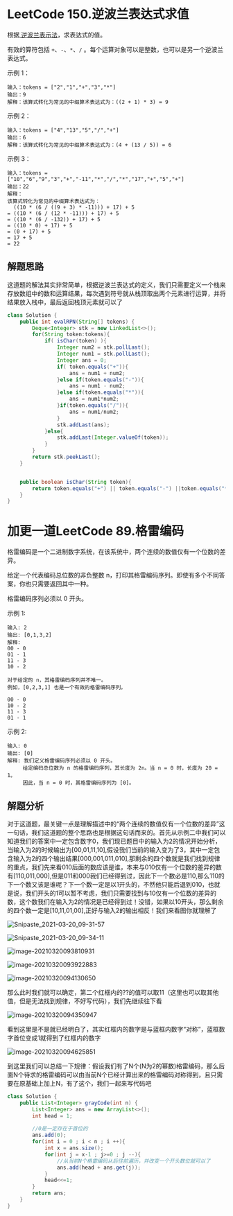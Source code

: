 # LeetCode 150.逆波兰表达式求值

根据[ 逆波兰表示法](https://baike.baidu.com/item/逆波兰式/128437)，求表达式的值。

有效的算符包括 `+`、`-`、`*`、`/` 。每个运算对象可以是整数，也可以是另一个逆波兰表达式。



示例 1：

```
输入：tokens = ["2","1","+","3","*"]
输出：9
解释：该算式转化为常见的中缀算术表达式为：((2 + 1) * 3) = 9
```



示例 2：

```
输入：tokens = ["4","13","5","/","+"]
输出：6
解释：该算式转化为常见的中缀算术表达式为：(4 + (13 / 5)) = 6
```



示例 3：

```
输入：tokens = ["10","6","9","3","+","-11","*","/","*","17","+","5","+"]
输出：22
解释：
该算式转化为常见的中缀算术表达式为：
  ((10 * (6 / ((9 + 3) * -11))) + 17) + 5
= ((10 * (6 / (12 * -11))) + 17) + 5
= ((10 * (6 / -132)) + 17) + 5
= ((10 * 0) + 17) + 5
= (0 + 17) + 5
= 17 + 5
= 22
```



## 解题思路

这道题的解法其实非常简单，根据逆波兰表达式的定义，我们只需要定义一个栈来存放数组中的数和运算结果，每次遇到符号就从栈顶取出两个元素进行运算，并将结果放入栈中，最后返回栈顶元素就可以了

```java
class Solution {
    public int evalRPN(String[] tokens) {
        Deque<Integer> stk = new LinkedList<>();
        for(String token:tokens){
            if( isChar(token) ){
                Integer num2 = stk.pollLast();
                Integer num1 = stk.pollLast();
                Integer ans = 0;
                if( token.equals("+")){
                    ans = num1 + num2;
                }else if(token.equals("-")){
                    ans = num1 - num2;
                }else if(token.equals("*")){
                    ans = num1*num2;
                }if(token.equals("/")){
                    ans = num1/num2;
                }
                stk.addLast(ans);
            }else{
                stk.addLast(Integer.valueOf(token));
            }
        }
        return stk.peekLast();
    }


    public boolean isChar(String token){
        return token.equals("+") || token.equals("-") ||token.equals("*") ||token.equals("/");
    }
}
```





# 加更一道LeetCode 89.格雷编码

格雷编码是一个二进制数字系统，在该系统中，两个连续的数值仅有一个位数的差异。

给定一个代表编码总位数的非负整数 n，打印其格雷编码序列。即使有多个不同答案，你也只需要返回其中一种。

格雷编码序列必须以 0 开头。



示例 1:

```
输入: 2
输出: [0,1,3,2]
解释:
00 - 0
01 - 1
11 - 3
10 - 2

对于给定的 n，其格雷编码序列并不唯一。
例如，[0,2,3,1] 也是一个有效的格雷编码序列。

00 - 0
10 - 2
11 - 3
01 - 1
```

示例 2:

```
输入: 0
输出: [0]
解释: 我们定义格雷编码序列必须以 0 开头。
     给定编码总位数为 n 的格雷编码序列，其长度为 2n。当 n = 0 时，长度为 20 = 1。
     因此，当 n = 0 时，其格雷编码序列为 [0]。
```



## 解题分析

对于这道题，最关键一点是理解描述中的“两个连续的数值仅有一个位数的差异”这一句话，我们这道题的整个思路也是根据这句话而来的。首先从示例二中我们可以知道我们的答案中一定包含数字0，我们现已题目中的输入为2的情况开始分析，当输入为2的时候输出为[00,01,11,10],假设我们当前的输入变为了3，其中一定包含输入为2的四个输出结果[000,001,011,010],那剩余的四个数就是我们找到规律的重点，我们先来看010后面的数应该是谁，本来与010仅有一个位数的差异的数有[110,011,000],但是011和000我们已经得到过，因此下一个数必是110,那么110的下一个数又该是谁呢？下一个数一定是以1开头的，不然他只能后退到010，也就是说，我们开头的1可以暂不考虑，我们只需要找到与10仅有一个位数的差异的数，这个数我们在输入为2的情况是已经得到过！没错，如果以10开头，那么剩余的四个数一定是[10,11,01,00],正好与输入2的输出相反！我们来看图你就理解了

![Snipaste_2021-03-20_09-31-57](C:\Users\慈凯瑜\iCloudDrive\公众号配图\leetcode\格雷编码\Snipaste_2021-03-20_09-31-57.png)

![Snipaste_2021-03-20_09-34-11](C:\Users\慈凯瑜\iCloudDrive\公众号配图\leetcode\格雷编码\Snipaste_2021-03-20_09-34-11.png)



![image-20210320093810931](C:\Users\慈凯瑜\AppData\Roaming\Typora\typora-user-images\image-20210320093810931.png)

![image-20210320093922883](C:\Users\慈凯瑜\AppData\Roaming\Typora\typora-user-images\image-20210320093922883.png)

![image-20210320094130650](C:\Users\慈凯瑜\AppData\Roaming\Typora\typora-user-images\image-20210320094130650.png)

那么此时我们就可以确定，第二个红框内的??的值可以取11（这里也可以取其他值，但是无法找到规律，不好写代码），我们先继续往下看

![image-20210320094350947](C:\Users\慈凯瑜\AppData\Roaming\Typora\typora-user-images\image-20210320094350947.png)

看到这里是不是就已经明白了，其实红框内的数字是与蓝框内数字“对称”，蓝框数字首位变成1就得到了红框内的数字

![image-20210320094625851](C:\Users\慈凯瑜\AppData\Roaming\Typora\typora-user-images\image-20210320094625851.png)

到这里我们可以总结一下规律：假设我们有了N个(N为2的幂数)格雷编码，那么后面N个待求的格雷编码可以由当前N个已经计算出来的格雷编码对称得到，且只需要在原基础上加上N，有了这个，我们一起来写代码吧

```java
class Solution {
    public List<Integer> grayCode(int n) {
        List<Integer> ans = new ArrayList<>();
        int head = 1;
        
        //0是一定存在于首位的
        ans.add(0);
        for(int i = 0 ; i < n ; i ++){
            int x = ans.size();
            for(int j = x-1 ; j>=0 ; j --){
                //从当前N个格雷编码从后往前遍历，并改变一个开头数位就可以了
                ans.add(head + ans.get(j));
            }
            head<<=1;
        }
        return ans;
    }
}
```

